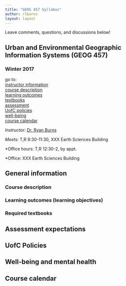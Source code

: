 ```yaml
---
title: "GEOG 457 Syllabus"
author: rlburns
layout: layout
---
```

Leave comments, questions, and discussions below!

## Urban and Environmental Geographic Information Systems (GEOG 457)   
### Winter 2017

go to:  
[instructor information](#instructor)   
[course description](#description)   
[learning outcomes](#outcomes)   
[textbooks](#texts)   
[assessment](#assessment)   
[UofC policies](#policies)   
[well-being](#well-being)   
[course calendar](#calendar)   

<a name="instructor"> </a>

*Instructor:* [Dr. Ryan Burns](mailto:ryan.burns1@ucalgary.ca)

*Meets:* T,R 9:30-11:30, XXX Earth Sciences Building

*Office hours: T,R 12:30-2, by appt.

*Office: XXX Earth Sciences Building

## General information

<a name="description"> </a>

### Course description

<a name="outcomes"> </a>

### Learning outcomes (learning objectives)

<a name="texts"> </a>

### Required textbooks

<a name="assessment"> </a>

## Assessment expectations

<a name="policies"> </a>

## UofC Policies

<a name="well-being"> </a>

## Well-being and mental health

<a name="calendar"> </a>

## Course calendar
